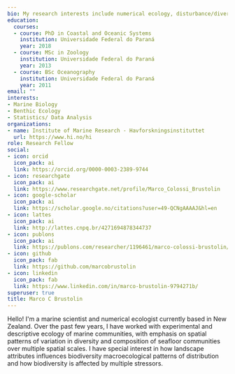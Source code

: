 ```yaml
---
bio: My research interests include numerical ecology, disturbance/diversity relationships and metacommunity dynamics. Pronouns he/him.
education:
  courses:
  - course: PhD in Coastal and Oceanic Systems
    institution: Universidade Federal do Paraná
    year: 2018
  - course: MSc in Zoology
    institution: Universidade Federal do Paraná
    year: 2013
  - course: BSc Oceanography
    institution: Universidade Federal do Paraná
    year: 2011
email: ""
interests:
- Marine Biology
- Benthic Ecology
- Statistics/ Data Analysis
organizations:
- name: Institute of Marine Research - Havforskningsinstituttet
  url: https://www.hi.no/hi
role: Research Fellow
social:
- icon: orcid
  icon_pack: ai
  link: https://orcid.org/0000-0003-2389-9744
- icon: researchgate
  icon_pack: ai
  link: https://www.researchgate.net/profile/Marco_Colossi_Brustolin
- icon: google-scholar
  icon_pack: ai
  link: https://scholar.google.no/citations?user=49-QCNgAAAAJ&hl=en
- icon: lattes
  icon_pack: ai
  link: http://lattes.cnpq.br/4271694878344737
- icon: publons
  icon_pack: ai
  link: https://publons.com/researcher/1196461/marco-colossi-brustolin/
- icon: github
  icon_pack: fab
  link: https://github.com/marcobrustolin
- icon: linkedin
  icon_pack: fab
  link: https://www.linkedin.com/in/marco-brustolin-9794271b/
superuser: true
title: Marco C Brustolin
---
```


Hello! I'm a marine scientist and numerical ecologist currently based in New Zealand. Over the past few years, I have worked with experimental and descriptive ecology of marine communities, with emphasis on spatial patterns of variation in diversity and composition of seafloor communities over multiple spatial scales. I have special interest in how landscape attributes influences biodiversity macroecological patterns of distribution and how biodiversity is affected by multiple stressors.
